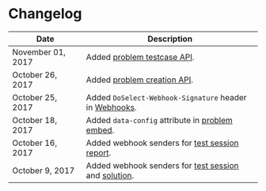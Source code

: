 # Changelog

Date             | Description
---------------  | -----------
November 01, 2017 | Added [problem testcase API](#problem-testcase-api).
October 26, 2017 | Added [problem creation API](#create-a-problem).
October 25, 2017 | Added `DoSelect-Webhook-Signature` header in [Webhooks](#webhook-security).
October 18, 2017 | Added `data-config` attribute in [problem embed](#problem-embed).
October 16, 2017 | Added webhook senders for [test session report](#test-session).
October 9, 2017  | Added webhook senders for [test session](#test-session) and [solution](#solution).
